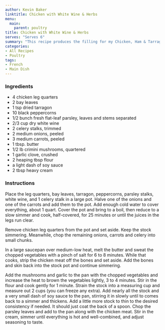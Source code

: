 ```yaml
---
author: Kevin Baker
linktitle: Chicken with White Wine & Herbs
menu:
  main:
    parent: poultry
title: Chicken with White Wine & Herbs
serves: "Serves 6"
summary: "This recipe produces the filling for my Chicken, Ham & Tarragon Pie, but it makes a delicious supper served over toast, pasta, or rice with only a simple vegetable side dish or green salad."
categories:
- All Recipes
- Poultry
tags:
- French
- Main Dish
---
```



### Ingredients

<div class="ingredient-list">
  
* 4 chicken leg quarters
* 2 bay leaves
* 1 tsp dried tarragon 
* 10 black peppercorns  
* 1/2 bunch fresh flat-leaf parsley, leaves and stems separated 
* 2/3 cup dry white wine
* 2 celery stalks, trimmed
* 2 medium onions, peeled
* 3 medium carrots, peeled
* 1 tbsp. butter
* 1/2 lb crimini mushrooms, quartered
* 1 garlic clove, crushed
* 2 heaping tbsp flour
* a light dash of soy sauce 
* 2 tbsp heavy cream

</div>

### Instructions
Place the leg quarters, bay leaves, tarragon, peppercorns, parsley stalks, white wine, and 1 celery stalk in a large pot. Halve one of the onions and one of the carrots and add them to the pot. Add enough cold water to cover everything, about 1 quart. Cover the pot and bring to a boil, then reduce to a slow simmer and cook, half-covered, for 25 minutes or until the juices in the legs run clear.

Remove chicken leg quarters from the pot and set aside.  Keep the stock simmering.  Meanwhile, chop the remaining onions, carrots and celery into small chunks.

In a large saucepan over medium-low heat, melt the butter and sweat the chopped vegetables with a pinch of salt for 6 to 8 minutes. While that cooks, strip the chicken meat off the bones and set aside. Add the bones and skin back into the stock pot and continue simmering.

Add the mushrooms and garlic to the pan with the chopped vegetables and increase the heat to brown the vegetables lightly, 3 to 4 minutes. Stir in the flour and cook gently for 1 minute. Strain the stock into a measuring cup and measure out 2 cups (you can freeze any extra). Add nearly all the stock and a very small dash of soy sauce to the pan, stirring it in slowly until to comes back to a simmer and thickens. Add a little more stock to thin to the desired consistency if needed. It should just coat the back of a spoon. Chop the parsley leaves and add to the pan along with the chicken meat. Stir in the cream, simmer until everything is hot and well-combined, and adjust seasoning to taste.
